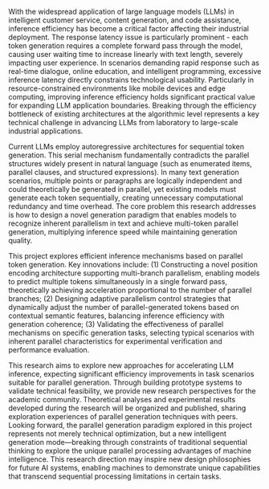 With the widespread application of large language models (LLMs) in intelligent customer service, content generation, and code assistance, inference efficiency has become a critical factor affecting their industrial deployment. The response latency issue is particularly prominent - each token generation requires a complete forward pass through the model, causing user waiting time to increase linearly with text length, severely impacting user experience. In scenarios demanding rapid response such as real-time dialogue, online education, and intelligent programming, excessive inference latency directly constrains technological usability. Particularly in resource-constrained environments like mobile devices and edge computing, improving inference efficiency holds significant practical value for expanding LLM application boundaries. Breaking through the efficiency bottleneck of existing architectures at the algorithmic level represents a key technical challenge in advancing LLMs from laboratory to large-scale industrial applications.

Current LLMs employ autoregressive architectures for sequential token generation. This serial mechanism fundamentally contradicts the parallel structures widely present in natural language (such as enumerated items, parallel clauses, and structured expressions). In many text generation scenarios, multiple points or paragraphs are logically independent and could theoretically be generated in parallel, yet existing models must generate each token sequentially, creating unnecessary computational redundancy and time overhead. The core problem this research addresses is how to design a novel generation paradigm that enables models to recognize inherent parallelism in text and achieve multi-token parallel generation, multiplying inference speed while maintaining generation quality.

This project explores efficient inference mechanisms based on parallel token generation. Key innovations include: (1) Constructing a novel position encoding architecture supporting multi-branch parallelism, enabling models to predict multiple tokens simultaneously in a single forward pass, theoretically achieving acceleration proportional to the number of parallel branches; (2) Designing adaptive parallelism control strategies that dynamically adjust the number of parallel-generated tokens based on contextual semantic features, balancing inference efficiency with generation coherence; (3) Validating the effectiveness of parallel mechanisms on specific generation tasks, selecting typical scenarios with inherent parallel characteristics for experimental verification and performance evaluation.

This research aims to explore new approaches for accelerating LLM inference, expecting significant efficiency improvements in task scenarios suitable for parallel generation. Through building prototype systems to validate technical feasibility, we provide new research perspectives for the academic community. Theoretical analyses and experimental results developed during the research will be organized and published, sharing exploration experiences of parallel generation techniques with peers. Looking forward, the parallel generation paradigm explored in this project represents not merely technical optimization, but a new intelligent generation mode—breaking through constraints of traditional sequential thinking to explore the unique parallel processing advantages of machine intelligence. This research direction may inspire new design philosophies for future AI systems, enabling machines to demonstrate unique capabilities that transcend sequential processing limitations in certain tasks.